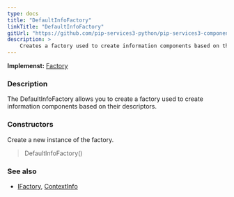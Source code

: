 ```yaml
---
type: docs
title: "DefaultInfoFactory"
linkTitle: "DefaultInfoFactory"
gitUrl: "https://github.com/pip-services3-python/pip-services3-components-python"
description: >
    Creates a factory used to create information components based on their descriptors.
---
```


**Implemenst:** [Factory](../../build/factory)

### Description

The DefaultInfoFactory allows you to create a factory used to create information components based on their descriptors.

### Constructors
Create a new instance of the factory.

> DefaultInfoFactory()
 
### See also 

- [IFactory](../../build/ifactory), [ContextInfo](../../info/context_info)
